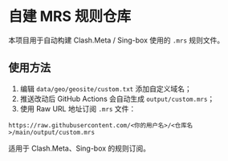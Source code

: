 # 自建 MRS 规则仓库

本项目用于自动构建 Clash.Meta / Sing-box 使用的 `.mrs` 规则文件。

## 使用方法

1. 编辑 `data/geo/geosite/custom.txt` 添加自定义域名；
2. 推送改动后 GitHub Actions 会自动生成 `output/custom.mrs`；
3. 使用 Raw URL 地址订阅 `.mrs` 文件：

```
https://raw.githubusercontent.com/<你的用户名>/<仓库名>/main/output/custom.mrs
```

适用于 Clash.Meta、Sing-box 的规则订阅。
